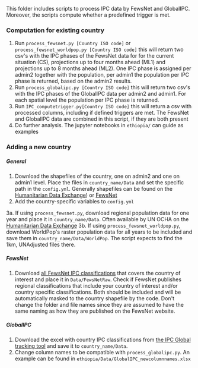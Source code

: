 This folder includes scripts to process IPC data by FewsNet and GlobalIPC. Moreover, the scripts compute whether a predefined trigger is met.

### Computation for existing country
1. Run `process_fewsnet.py [Country ISO code]` or `process_fewsnet_worldpop.py [Country ISO code]` this will return two csv's with the IPC phases of the FewsNet data for  for the current situation (CS), projections up to four months ahead (ML1) and projections up to 8 months ahead (ML2). One IPC phase is assigned per admin2 together with the population, per admin1 the population per IPC phase is returned, based on the admin2 results.  
2. Run `process_globalipc.py [Country ISO code]` this will return two csv's with the IPC phases of the GlobalIPC data per admin2 and admin1. For each spatial level the population per IPC phase is returned. 
3. Run `IPC_computetrigger.py[Country ISO code]` this will return a csv with processed columns, including if defined triggers are met. The FewsNet and GlobalIPC data are combined in this script, if they are both present
3. Do further analysis. The jupyter notebooks in `ethiopia/` can guide as examples

### Adding a new country
##### General
1. Download the shapefiles of the country, one on admin2 and one on admin1 level. Place the files in `country_name/Data` and set the specific path in the `config.yml`. Generally shapefiles can be found on the [Humanitarian Data Exchange](data.humdata.org)) or [FewsNet](https://fews.net/fews-data/334)  
2. Add the country-specific variables to `config.yml`

3a. If using `process_fewsnet.py`, download regional population data for one year and place it in `country_name/Data`. Often available by UN OCHA on the [Humanitarian Data Exchange](data.humdata.org)
3b. If using `process_fewsnet_worldpop.py`, download WorldPop's raster population data for all years to be included and save them in `country_name/Data/WorldPop`. The script expects to find the 1km, UNAdjusted files there.

##### FewsNet
1. Download [all FewsNet IPC classifications](https://fews.net/fews-data/333) that covers the country of interest and place it in `Data/FewsNetRaw`. 
Check if FewsNet publishes regional classifications that include your country of interest and/or country specific classifications. 
Both should be included and will be automatically masked to the country shapefile by the code.
Don't change the folder and file names since they are assumed to have the same naming as how they are published on the FewsNet website.
##### GlobalIPC
1. Download the excel with country IPC classifications from [the IPC Global tracking tool](http://www.ipcinfo.org/ipc-country-analysis/population-tracking-tool/en/) and save it to `country_name/Data`.
2. Change column names to be compatible with `process_globalipc.py`. An example can be found in `ethiopia/Data/GlobalIPC_newcolumnnames.xlsx`